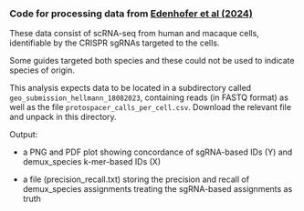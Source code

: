 ### Code for processing data from [Edenhofer et al (2024)](https://pubmed.ncbi.nlm.nih.gov/38947524/)

These data consist of scRNA-seq from human and macaque cells, identifiable by the CRISPR sgRNAs targeted to the cells.

Some guides targeted both species and these could not be used to indicate species of origin.

This analysis expects data to be located in a subdirectory called `geo_submission_hellmann_18082023`, containing reads (in FASTQ format) as well as the file `protospacer_calls_per_cell.csv`. Download the relevant file and unpack in this directory.

Output: 

* a PNG and PDF plot showing concordance of sgRNA-based IDs (Y) and demux_species k-mer-based IDs (X)

* a file (precision_recall.txt) storing the precision and recall of demux_species assignments treating the sgRNA-based assignments as truth
